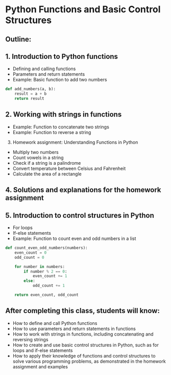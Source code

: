 # Python Functions and Basic Control Structures

## Outline:

## 1. Introduction to Python functions

- Defining and calling functions
- Parameters and return statements
- Example: Basic function to add two numbers

```python
def add_numbers(a, b):
    result = a + b
    return result
```

## 2. Working with strings in functions

- Example: Function to concatenate two strings
- Example: Function to reverse a string

3. Homework assignment: Understanding Functions in Python

- Multiply two numbers
- Count vowels in a string
- Check if a string is a palindrome
- Convert temperature between Celsius and Fahrenheit
- Calculate the area of a rectangle

## 4. Solutions and explanations for the homework assignment

## 5. Introduction to control structures in Python

- For loops
- If-else statements
- Example: Function to count even and odd numbers in a list

```python
def count_even_odd_numbers(numbers):
    even_count = 0
    odd_count = 0

    for number in numbers:
        if number % 2 == 0:
            even_count += 1
        else:
            odd_count += 1

    return even_count, odd_count

```

## After completing this class, students will know:

- How to define and call Python functions
- How to use parameters and return statements in functions
- How to work with strings in functions, including concatenating and reversing strings
- How to create and use basic control structures in Python, such as for loops and if-else statements
- How to apply their knowledge of functions and control structures to solve various programming problems, as demonstrated in the homework assignment and examples
